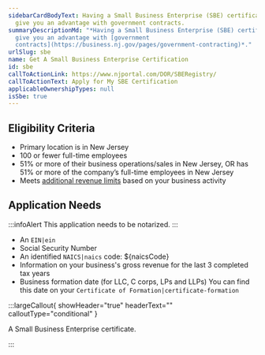 ```yaml
---
sidebarCardBodyText: Having a Small Business Enterprise (SBE) certificate may
  give you an advantage with government contracts.
summaryDescriptionMd: "*Having a Small Business Enterprise (SBE) certificate may
  give you an advantage with [government
  contracts](https://business.nj.gov/pages/government-contracting)*."
urlSlug: sbe
name: Get A Small Business Enterprise Certification
id: sbe
callToActionLink: https://www.njportal.com/DOR/SBERegistry/
callToActionText: Apply for My SBE Certification
applicableOwnershipTypes: null
isSbe: true
---
```


## Eligibility Criteria

- Primary location is in New Jersey
- 100 or fewer full-time employees
- 51% or more of their business operations/sales in New Jersey, OR has 51% or more of the company’s full-time employees in New Jersey
- Meets [additional revenue limits](https://business.nj.gov/pages/sbe) based on your business activity

## Application Needs

:::infoAlert
This application needs to be notarized.
:::

- An `EIN|ein`
- Social Security Number
- An identified `NAICS|naics` code: ${naicsCode}
- Information on your business's gross revenue for the last 3 completed tax years
- Business formation date (for LLC, C corps, LPs and LLPs) You can find this date on your `Certificate of Formation|certificate-formation`

:::largeCallout{ showHeader="true" headerText="" calloutType="conditional" }

A Small Business Enterprise certificate.

:::

